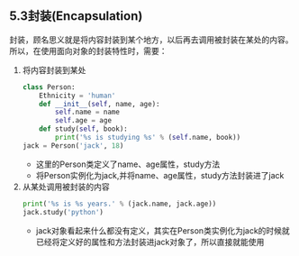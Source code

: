 ## 5.3封装(Encapsulation)
封装，顾名思义就是将内容封装到某个地方，以后再去调用被封装在某处的内容。  
所以，在使用面向对象的封装特性时，需要：  
1. 将内容封装到某处
	```python
	class Person:
	    Ethnicity = 'human'
		def __init__(self, name, age):
			self.name = name
			self.age = age
	    def study(self, book):
	        print('%s is studying %s' % (self.name, book))
	jack = Person('jack', 18)
	```
	- 这里的Person类定义了name、age属性，study方法
	- 将Person实例化为jack,并将name、age属性，study方法封装进了jack
2. 从某处调用被封装的内容
	```python
	print('%s is %s years.' % (jack.name, jack.age))
	jack.study('python')
	```
	- jack对象看起来什么都没有定义，其实在Person类实例化为jack的时候就已经将定义好的属性和方法封装进jack对象了，所以直接就能使用